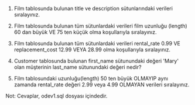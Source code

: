 1. Film tablosunda bulunan title ve description sütunlarındaki verileri sıralayınız.

2. Film tablosunda bulunan tüm sütunlardaki verileri film uzunluğu (length) 60 dan büyük VE 75 ten küçük olma koşullarıyla sıralayınız.

3. Film tablosunda bulunan tüm sütunlardaki verileri rental_rate 0.99 VE replacement_cost 12.99 VEYA 28.99 olma koşullarıyla sıralayınız.

4. Customer tablosunda bulunan first_name sütunundaki değeri 'Mary' olan müşterinin last_name sütunundaki değeri nedir?

5. Film tablosundaki uzunluğu(length) 50 ten büyük OLMAYIP aynı zamanda rental_rate değeri 2.99 veya 4.99 OLMAYAN verileri sıralayınız.

Not: Cevaplar, odev1.sql dosyası içindedir.
